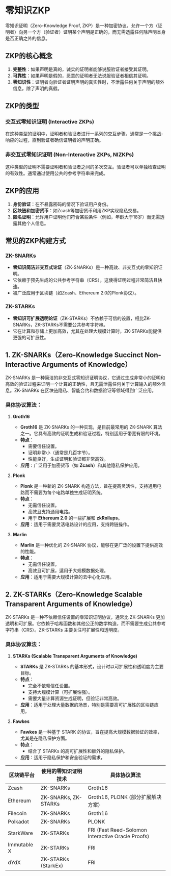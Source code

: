 # 零知识ZKP

零知识证明（Zero-Knowledge Proof, ZKP）是一种加密协议，允许一个方（证明者）向另一个方（验证者）证明某个声明是正确的，而无需透露任何除声明本身是否正确之外的信息。

<DocsAD/>

## ZKP的核心概念
1. **完整性**：如果声明是真的，诚实的证明者能够说服验证者接受其证明。
2. **可靠性**：如果声明是假的，恶意的证明者无法说服验证者相信其证明。
3. **零知识性**：证明者向验证者证明声明的真实性时，不泄露任何关于声明的额外信息，除了声明的真假。

## ZKP的类型
### 交互式零知识证明 (Interactive ZKPs)
在这种类型的证明中，证明者和验证者进行一系列的交互步骤，通常是一个挑战-响应的过程，直到验证者确信证明者的声明正确。

### 非交互式零知识证明 (Non-Interactive ZKPs, NIZKPs)
这种类型的证明不需要证明者和验证者之间的多次交互。验证者可以单独检查证明的有效性。通常通过使用公共的参考字符串来完成。

## ZKP的应用
1. **身份验证**：在不暴露密码的情况下验证用户身份。
2. **区块链和加密货币**：如Zcash等加密货币利用ZKP实现隐私交易。
3. **匿名证明**：允许用户证明他们符合某些条件（例如，年龄大于18岁）而无需透露其他个人信息。

## 常见的ZKP构建方式
### ZK-SNARKs
- **零知识简洁非交互式论证**（ZK-SNARKs）是一种高效、非交互式的零知识证明。
- 它依赖于预先生成的公共参考字符串（CRS），这使得证明过程非常简洁且快速。
- 被广泛应用于区块链（如Zcash、Ethereum 2.0的Plonk协议）。

### ZK-STARKs
- **零知识可扩展透明论证**（ZK-STARKs）不依赖于可信的设置，相比ZK-SNARKs，ZK-STARKs不需要公共参考字符串。
- 它在计算和存储上更加高效，尤其在处理大规模计算时，ZK-STARKs能提供更强的可扩展性。


## 1. ZK-SNARKs（Zero-Knowledge Succinct Non-Interactive Arguments of Knowledge）

ZK-SNARKs 是一种简洁的非交互式零知识证明协议，它通过生成非常小的证明和高效的验证过程来证明一个计算的正确性，且无需泄露任何关于计算输入的额外信息。ZK-SNARKs 在区块链隐私、智能合约和数据验证等领域得到广泛应用。

### 具体协议算法：

1. **Groth16**
   - **Groth16** 是 ZK-SNARKs 的一种实现，是目前最常用的 ZK-SNARK 算法之一。它具有高效的证明生成和验证过程，特别适用于带宽有限的环境。
   - **特点**：
     - 需要信任设置。
     - 证明非常小（通常是几百字节）。
     - 性能良好，生成证明和验证都非常高效。
   - **应用**：广泛用于加密货币（如 **Zcash**）和其他隐私保护应用。

2. **Plonk**
   - **Plonk** 是一种新的 ZK-SNARK 构造方法，旨在提高灵活性，支持通用电路而不需要为每个电路单独生成证明系统。
   - **特点**：
     - 无需信任设置。
     - 高效且支持通用电路。
     - 用于 **Ethereum 2.0** 的一些扩展和 **zkRollups**。
   - **应用**：适用于需要灵活电路设计的应用，支持跨链操作。

3. **Marlin**
   - **Marlin** 是一种优化的 ZK-SNARK 协议，能够在更广泛的设置下提供高效的性能。
   - **特点**：
     - 无需信任设置。
     - 高效且可扩展，适用于大规模数据处理。
   - **应用**：适用于需要大规模计算的去中心化应用。

## 2. ZK-STARKs（Zero-Knowledge Scalable Transparent Arguments of Knowledge）

ZK-STARKs 是一种不依赖信任设置的零知识证明协议，通常比 ZK-SNARKs 更加透明和可扩展。它依赖于哈希函数和其他公正的数学构造，而不需要生成公共参考字符串（CRS）。ZK-STARKs 主要关注可扩展性和透明度。

### 具体协议算法：

1. **STARKs (Scalable Transparent Arguments of Knowledge)**
   - **STARKs** 是 ZK-STARKs 的基本形式，设计时以可扩展性和透明度为主要目标。
   - **特点**：
     - 完全不依赖信任设置。
     - 支持大规模计算（可扩展性强）。
     - 需要大量计算资源生成证明，但验证非常高效。
   - **应用**：适用于处理大量数据的场景，特别是需要高可扩展性的区块链应用。

2. **Fawkes**
   - **Fawkes** 是一种基于 STARK 的协议，旨在提高大规模数据验证的效率，尤其是在隐私保护方面。
   - **特点**：
     - 结合了 STARKs 的高可扩展性和额外的隐私保护。
   - **应用**：适用于隐私保护和安全验证的需求，


| 区块链平台       | 使用的零知识证明技术          | 具体协议算法                              |
|------------------|------------------------------|------------------------------------------|
| Zcash            | ZK-SNARKs                   | Groth16                                 |
| Ethereum         | ZK-SNARKs, ZK-STARKs        | Groth16, PLONK (部分扩展解决方案)        |
| Filecoin         | ZK-SNARKs                   | Groth16                                 |
| Polkadot         | ZK-SNARKs                   | PLONK                                   |
| StarkWare        | ZK-STARKs                   | FRI (Fast Reed-Solomon Interactive Oracle Proofs) |
| Immutable X      | ZK-STARKs                   | FRI                                     |
| dYdX             | ZK-STARKs (StarkEx)         | FRI                                     |
